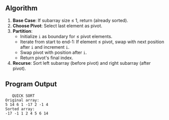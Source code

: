 ## Algorithm
1. **Base Case**: If subarray size ≤ 1, return (already sorted).
2. **Choose Pivot**: Select last element as pivot.
3. **Partition**:
   - Initialize `i` as boundary for ≤ pivot elements.
   - Iterate from start to end-1: If element ≤ pivot, swap with next position after `i` and increment `i`.
   - Swap pivot with position after `i`.
   - Return pivot's final index.
4. **Recurse**: Sort left subarray (before pivot) and right subarray (after pivot).

## Program Output
```
   QUICK SORT
Original array:    
5 14 6 1 -17 2 -1 4 
Sorted array:       
-17 -1 1 2 4 5 6 14
```